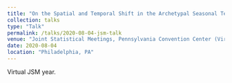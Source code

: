 ```yaml
---
title: "On the Spatial and Temporal Shift in the Archetypal Seasonal Temperature Cycle as Driven by Annual and Semi-Annual Harmonics"
collection: talks
type: "Talk"
permalink: /talks/2020-08-04-jsm-talk
venue: "Joint Statistical Meetings, Pennsylvania Convention Center (Virtual)"
date: 2020-08-04
location: "Philadelphia, PA"
---
```


Virtual JSM year.
